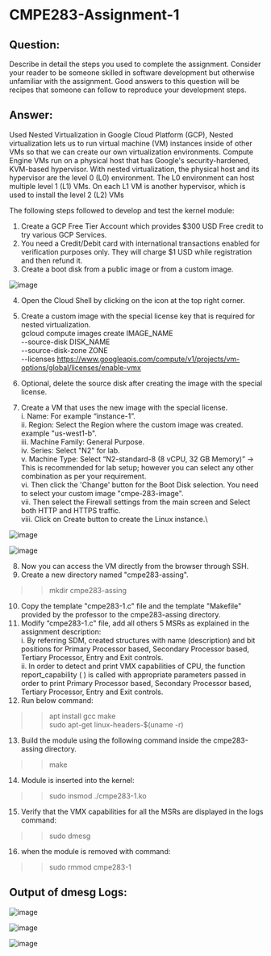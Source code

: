# CMPE283-Assignment-1
## Question:
Describe in detail the steps you used to complete the assignment. Consider your reader to be someone skilled in software development but otherwise unfamiliar with the assignment. Good answers to this question will be recipes that someone can follow to reproduce your development steps.

## Answer:
Used Nested Virtualization in Google Cloud Platform (GCP), Nested virtualization lets us to run virtual machine (VM) instances inside of other VMs so that we can create our own virtualization environments.
Compute Engine VMs run on a physical host that has Google's security-hardened, KVM-based hypervisor. With nested virtualization, the physical host and its hypervisor are the level 0 (L0) environment. The L0 environment can host multiple level 1 (L1) VMs. On each L1 VM is another hypervisor, which is used to install the level 2 (L2) VMs

The following steps followed to develop and test the kernel module:
1.	Create a GCP Free Tier Account which provides $300 USD Free credit to try various GCP Services.
2.	You need a Credit/Debit card with international transactions enabled for verification purposes only. They will charge $1 USD while registration and then refund it.
3.	Create a boot disk from a public image or from a custom image.

 ![image](https://user-images.githubusercontent.com/40047632/198859737-a847b611-362f-4388-98f1-0a98d4257270.png)



4.	Open the Cloud Shell by clicking on the icon at the top right corner.


5.	Create a custom image with the special license key that is required for nested virtualization.\
gcloud compute images create IMAGE_NAME \
  --source-disk DISK_NAME \
  --source-disk-zone ZONE \
  --licenses https://www.googleapis.com/compute/v1/projects/vm-options/global/licenses/enable-vmx
6.	Optional, delete the source disk after creating the image with the special license.
7.	Create a VM that uses the new image with the special license.\
i.	Name: For example “instance-1”.\
ii.	Region: Select the Region where the custom image was created. example "us-west1-b".\
iii.	Machine Family: General Purpose.\
iv.	Series: Select "N2" for lab.\
v.	Machine Type: Select “N2-standard-8 (8 vCPU, 32 GB Memory)” → This is recommended for lab setup; however you can select any other combination as per your requirement.\
vi.	Then click the 'Change' button for the Boot Disk selection. You need to select your custom image "cmpe-283-image".\
vii.	Then select the Firewall settings from the main screen and Select both HTTP and HTTPS traffic.\
viii.	Click on Create button to create the Linux instance.\

![image](https://user-images.githubusercontent.com/40047632/198859746-3bc3ac78-d2e3-445f-8d24-eea09dfa2cf0.png)

 

![image](https://user-images.githubusercontent.com/40047632/198859752-872d8365-0a1a-4758-9f9a-850e8628f4b4.png)
 

 

8.	Now you can access the VM directly from the browser through SSH.
9.	Create a new directory named "cmpe283-assing".
>> mkdir cmpe283-assing
10.	Copy the template "cmpe283-1.c" file and the template "Makefile" provided by the professor to the cmpe283-assing directory.
11.	Modify “cmpe283-1.c" file, add all others 5 MSRs as explained in the assignment description:\
i.	By referring SDM, created structures with name (description) and bit positions for Primary Processor based, Secondary Processor based, Tertiary Processor, Entry and Exit controls.\
ii.	In order to detect and print VMX capabilities of CPU, the function report_capability ( ) is called with appropriate parameters passed in order to print Primary Processor based, Secondary Processor based, Tertiary Processor, Entry and Exit controls.
12.	Run below command:
>> apt install gcc make \
>> sudo apt-get linux-headers-$(uname -r)
13.	Build the module using the following command inside the cmpe283-assing directory.
>> make
14.	Module is inserted into the kernel:
>> sudo insmod ./cmpe283-1.ko
15.	Verify that the VMX capabilities for all the MSRs are displayed in the logs command:
>> sudo dmesg
16.	when the module is removed with command:
>> sudo rmmod cmpe283-1

## Output of dmesg Logs:

![image](https://user-images.githubusercontent.com/40047632/198859766-784f45e2-7fc1-4b65-acf6-40831041cad8.png)

![image](https://user-images.githubusercontent.com/40047632/198859773-7639417f-3ed0-440c-85d3-fe417f1184dc.png)

![image](https://user-images.githubusercontent.com/40047632/198859775-b2990e98-f354-4a13-b1c1-2987faff5d76.png)

